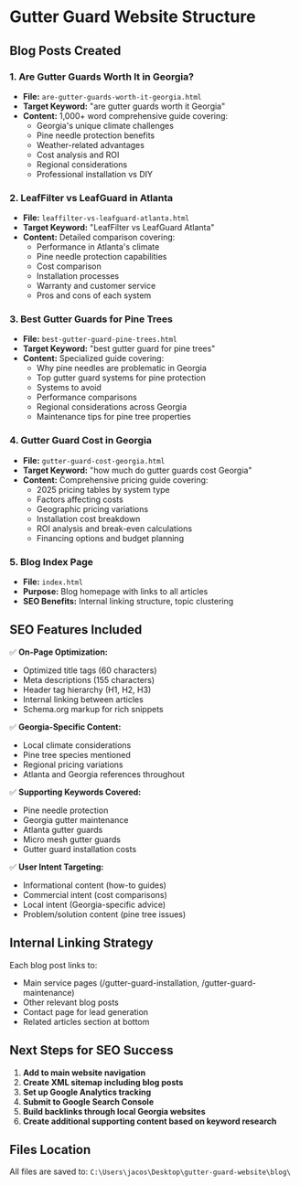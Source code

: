 # Gutter Guard Website Structure

## Blog Posts Created

### 1. Are Gutter Guards Worth It in Georgia?
- **File:** `are-gutter-guards-worth-it-georgia.html`
- **Target Keyword:** "are gutter guards worth it Georgia"
- **Content:** 1,000+ word comprehensive guide covering:
  - Georgia's unique climate challenges
  - Pine needle protection benefits
  - Weather-related advantages
  - Cost analysis and ROI
  - Regional considerations
  - Professional installation vs DIY

### 2. LeafFilter vs LeafGuard in Atlanta
- **File:** `leaffilter-vs-leafguard-atlanta.html`
- **Target Keyword:** "LeafFilter vs LeafGuard Atlanta"
- **Content:** Detailed comparison covering:
  - Performance in Atlanta's climate
  - Pine needle protection capabilities
  - Cost comparison
  - Installation processes
  - Warranty and customer service
  - Pros and cons of each system

### 3. Best Gutter Guards for Pine Trees
- **File:** `best-gutter-guard-pine-trees.html`
- **Target Keyword:** "best gutter guard for pine trees"
- **Content:** Specialized guide covering:
  - Why pine needles are problematic in Georgia
  - Top gutter guard systems for pine protection
  - Systems to avoid
  - Performance comparisons
  - Regional considerations across Georgia
  - Maintenance tips for pine tree properties

### 4. Gutter Guard Cost in Georgia
- **File:** `gutter-guard-cost-georgia.html`
- **Target Keyword:** "how much do gutter guards cost Georgia"
- **Content:** Comprehensive pricing guide covering:
  - 2025 pricing tables by system type
  - Factors affecting costs
  - Geographic pricing variations
  - Installation cost breakdown
  - ROI analysis and break-even calculations
  - Financing options and budget planning

### 5. Blog Index Page
- **File:** `index.html`
- **Purpose:** Blog homepage with links to all articles
- **SEO Benefits:** Internal linking structure, topic clustering

## SEO Features Included

✅ **On-Page Optimization:**
- Optimized title tags (60 characters)
- Meta descriptions (155 characters)
- Header tag hierarchy (H1, H2, H3)
- Internal linking between articles
- Schema.org markup for rich snippets

✅ **Georgia-Specific Content:**
- Local climate considerations
- Pine tree species mentioned
- Regional pricing variations
- Atlanta and Georgia references throughout

✅ **Supporting Keywords Covered:**
- Pine needle protection
- Georgia gutter maintenance
- Atlanta gutter guards
- Micro mesh gutter guards
- Gutter guard installation costs

✅ **User Intent Targeting:**
- Informational content (how-to guides)
- Commercial intent (cost comparisons)
- Local intent (Georgia-specific advice)
- Problem/solution content (pine tree issues)

## Internal Linking Strategy

Each blog post links to:
- Main service pages (/gutter-guard-installation, /gutter-guard-maintenance)
- Other relevant blog posts
- Contact page for lead generation
- Related articles section at bottom

## Next Steps for SEO Success

1. **Add to main website navigation**
2. **Create XML sitemap including blog posts**
3. **Set up Google Analytics tracking**
4. **Submit to Google Search Console**
5. **Build backlinks through local Georgia websites**
6. **Create additional supporting content based on keyword research**

## Files Location
All files are saved to: `C:\Users\jacos\Desktop\gutter-guard-website\blog\`

